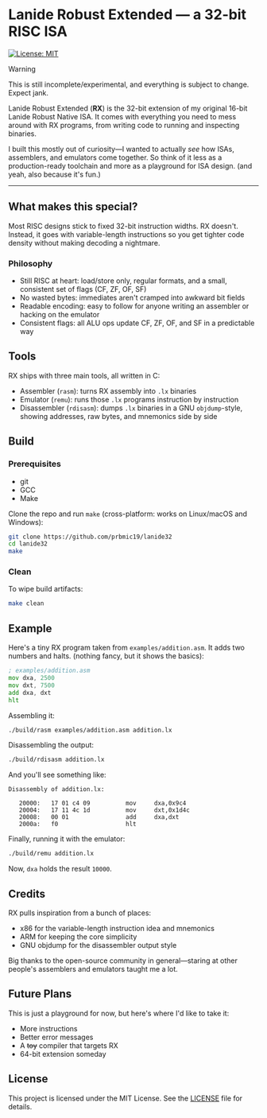 # Lanide Robust Extended — a 32-bit RISC ISA
[![License: MIT](https://img.shields.io/badge/License-MIT-red.svg)](LICENSE)

> [!WARNING]
> This is still incomplete/experimental, and everything is subject to change. Expect jank.

Lanide Robust Extended (**RX**) is the 32-bit extension of my original 16-bit Lanide Robust Native ISA. 
It comes with everything you need to mess around with RX programs, from writing code to running and inspecting binaries.

I built this mostly out of curiosity—I wanted to actually *see* how ISAs, assemblers, and emulators come together. So think of it less as a production-ready toolchain and more as a playground for ISA design. (and yeah, also because it's fun.)

---

## What makes this special?
Most RISC designs stick to fixed 32-bit instruction widths. RX doesn't.
Instead, it goes with variable-length instructions so you get tighter code density without making decoding a nightmare.

### Philosophy
- Still RISC at heart: load/store only, regular formats, and a small, consistent set of flags (CF, ZF, OF, SF)
- No wasted bytes: immediates aren't cramped into awkward bit fields
- Readable encoding: easy to follow for anyone writing an assembler or hacking on the emulator
- Consistent flags: all ALU ops update CF, ZF, OF, and SF in a predictable way

## Tools
RX ships with three main tools, all written in C:
- Assembler (`rasm`): turns RX assembly into `.lx` binaries
- Emulator (`remu`): runs those `.lx` programs instruction by instruction
- Disassembler (`rdisasm`): dumps `.lx` binaries in a GNU `objdump`-style, showing addresses, raw bytes, and mnemonics side by side

## Build

### Prerequisites
- git
- GCC
- Make

Clone the repo and run `make` (cross-platform: works on Linux/macOS and Windows):
```sh
git clone https://github.com/prbmic19/lanide32
cd lanide32
make
```

### Clean
To wipe build artifacts:
```sh
make clean
```

## Example
Here's a tiny RX program taken from `examples/addition.asm`.
It adds two numbers and halts. (nothing fancy, but it shows the basics):
```asm
; examples/addition.asm
mov dxa, 2500
mov dxt, 7500
add dxa, dxt
hlt
```
Assembling it:
```sh
./build/rasm examples/addition.asm addition.lx
```
Disassembling the output:
```sh
./build/rdisasm addition.lx
```
And you'll see something like:
```
Disassembly of addition.lx:

   20000:   17 01 c4 09          mov     dxa,0x9c4
   20004:   17 11 4c 1d          mov     dxt,0x1d4c
   20008:   00 01                add     dxa,dxt
   2000a:   f0                   hlt
```
Finally, running it with the emulator:
```sh
./build/remu addition.lx
```
Now, `dxa` holds the result `10000`.

## Credits
RX pulls inspiration from a bunch of places:
- x86 for the variable-length instruction idea and mnemonics
- ARM for keeping the core simplicity
- GNU objdump for the disassembler output style

Big thanks to the open-source community in general—staring at other people's assemblers and emulators taught me a lot.

## Future Plans
This is just a playground for now, but here's where I'd like to take it:
- More instructions
- Better error messages
- A ~~toy~~ compiler that targets RX
- 64-bit extension someday

## License
This project is licensed under the MIT License. See the [LICENSE](LICENSE) file for details.